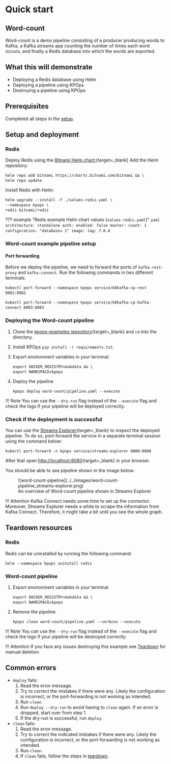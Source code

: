 # Quick start

## Word-count

Word-count is a demo pipeline consisting of a producer producing words to Kafka, a Kafka streams app counting the number of times each word occurs, and finally a Redis database into which the words are exported.

## What this will demonstrate

- Deploying a Redis database using Helm
- Deploying a pipeline using KPOps
- Destroying a pipeline using KPOps

## Prerequisites

Completed all steps in the [setup](../setup).

## Setup and deployment

### Redis

Deploy Redis using the [Bitnami Helm chart:](https://artifacthub.io/packages/helm/bitnami/redis){target=_blank}
Add the Helm repository:

```shell
helm repo add bitnami https://charts.bitnami.com/bitnami && \
helm repo update
```

Install Redis with Helm:

```shell
helm upgrade --install -f ./values-redis.yaml \
--namespace kpops \
redis bitnami/redis
```

<!-- dprint-ignore-start -->

??? example "Redis example Helm chart values (`values-redis.yaml`)"
    ```yaml
    architecture: standalone
    auth:
      enabled: false
    master:
      count: 1
      configuration: "databases 1"
    image:
      tag: 7.0.8
    ```

<!-- dprint-ignore-end -->

### Word-count example pipeline setup

#### Port forwarding

Before we deploy the pipeline, we need to forward the ports of `kafka-rest-proxy` and `kafka-connect`.
Run the following commands in two different terminals.

```shell
kubectl port-forward --namespace kpops service/k8kafka-cp-rest 8082:8082
```

```shell
kubectl port-forward --namespace kpops service/k8kafka-cp-kafka-connect 8083:8083
```

### Deploying the Word-count pipeline

<!-- dprint-ignore-start -->

1. Clone the [kpops-examples repository](https://github.com/bakdata/kpops-examples){target=_blank} and `cd` into the directory.

2. Install KPOps `pip install -r requirements.txt`.

3. Export environment variables in your terminal:

    ```shell
    export DOCKER_REGISTRY=bakdata && \
    export NAMESPACE=kpops
    ```

4. Deploy the pipeline

    ```shell
    kpops deploy word-count/pipeline.yaml --execute
    ```

!!! Note
    You can use the `--dry-run` flag instead of the `--execute` flag and check the logs if your pipeline will be
    deployed correctly.

<!-- dprint-ignore-end -->

### Check if the deployment is successful

You can use the [Streams Explorer](https://github.com/bakdata/streams-explorer){target=_blank} to inspect the deployed pipeline.
To do so, port-forward the service in a separate terminal session using the command below:

```shell
kubectl port-forward -n kpops service/streams-explorer 8080:8080
```

After that open [http://localhost:8080](http://localhost:8080){target=_blank} in your browser.

You should be able to see pipeline shown in the image below:

<figure markdown>
  ![word-count-pipeline](../../images/word-count-pipeline_streams-explorer.png)
  <figcaption>An overview of Word-count pipeline shown in Streams Explorer</figcaption>
</figure>

<!-- dprint-ignore-start -->

!!! Attention
    Kafka Connect needs some time to set up the connector.
    Moreover, Streams Explorer needs a while to scrape the information from Kafka Connect.
    Therefore, it might take a bit until you see the whole graph.

<!-- dprint-ignore-end -->

## Teardown resources

### Redis

Redis can be uninstalled by running the following command:

```shell
helm --namespace kpops uninstall redis
```

### Word-count pipeline

<!-- dprint-ignore-start -->

1. Export environment variables in your terminal.

    ```shell
    export DOCKER_REGISTRY=bakdata && \
    export NAMESPACE=kpops
    ```

2. Remove the pipeline

    ```shell
    kpops clean word-count/pipeline.yaml --verbose --execute
    ```

!!! Note
    You can use the `--dry-run` flag instead of the `--execute` flag and check the logs if your pipeline will be
    destroyed correctly.

!!! Attention
    If you face any issues destroying this example see [Teardown](../teardown) for manual deletion.

<!-- dprint-ignore-end -->

## Common errors

<!-- dprint-ignore-start -->

- `deploy` fails:
    1. Read the error message.
    2. Try to correct the mistakes if there were any. Likely the configuration is incorrect, or the port-forwarding is not working as intended.
    3. Run `clean`.
    4. Run `deploy --dry-run` to avoid having to `clean` again. If an error is dropped, start over from step 1.
    5. If the dry-run is successful, run `deploy`.
- `clean` fails:
    1. Read the error message.
    2. Try to correct the indicated mistakes if there were any. Likely the configuration is incorrect, or the port-forwarding is not working as intended.
    3. Run `clean`.
    4. If `clean` fails, follow the steps in [teardown](../teardown).

<!-- dprint-ignore-end -->
